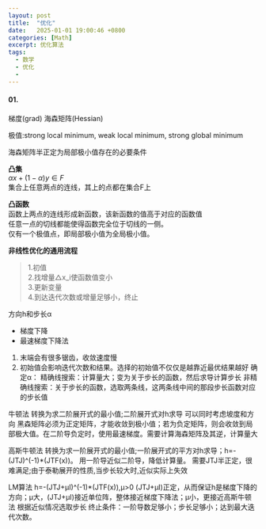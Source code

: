 ```yaml
---
layout: post
title:  "优化"
date:   2025-01-01 19:00:46 +0800
categories: [Math]
excerpt: 优化算法
tags:
  - 数学
  - 优化
  - 
---
```


#### 01.

梯度(grad)
海森矩阵(Hessian)

极值:strong local minimum, weak local minimum, strong global minimum


海森矩阵半正定为局部极小值存在的必要条件

**凸集**  
$αx+(1-α)y ∈ F$  
集合上任意两点的连线，其上的点都在集合F上  

**凸函数**  
函数上两点的连线形成新函数，该新函数的值高于对应的函数值   
任意一点的切线都能使得函数完全位于切线的一侧。  
仅有一个极值点，即局部极小值为全局极小值。  

**非线性优化的通用流程**  
>1.初值<br>
>2.找增量△x_i使函数值变小<br>
>3.更新变量<br>
>4.到达迭代次数或增量足够小，终止


方向h和步长α

* 梯度下降
* 最速梯度下降法
1. 末端会有很多锯齿，收敛速度慢
2. 初始值会影响迭代次数和结果。选择的初始值不仅仅是越靠近最优结果越好
确定α：
精确线搜索：计算量大；变为关于步长的函数，然后求导计算步长
非精确线搜索：关于步长的函数，选取两条线，这两条线中间的那段步长函数对应的步长值

牛顿法
转换为求二阶展开式的最小值;二阶展开式对h求导
可以同时考虑坡度和方向
黑森矩阵必须为正定矩阵，才能收敛到极小值；若为负定矩阵，则会收敛到局部极大值。在二阶导负定时，使用最速梯度。需要计算海森矩阵及其逆，计算量大

高斯牛顿法
转换为求一阶展开式的最小值;一阶展开式的平方对h求导；h=-(JTJ)^(-1)*(JTF(x))。
用一阶导近似二阶导，降低计算量。
需要JTJ半正定，很难满足;由于泰勒展开的性质,当步长较大时,近似实际上失效

LM算法
h=-(JTJ+μI)^(-1)*(JTF(x)),μ>0
(JTJ+μI)正定，从而保证h是梯度下降的方向；μ大，(JTJ+μI)接近单位阵，整体接近梯度下降法；μ小，更接近高斯牛顿法
根据近似情况选取步长
终止条件：一阶导数足够小；步长足够小；达到最大迭代次数。


